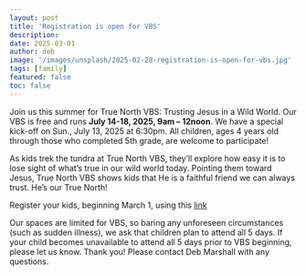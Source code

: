 ```yaml
---
layout: post
title: 'Registration is open for VBS'
description:
date: 2025-03-01
author: deb
image: '/images/unsplash/2025-02-28-registration-is-open-for-vbs.jpg'
tags: [family]
featured: false
toc: false
---
```


Join us this summer for True North VBS: Trusting Jesus in a Wild World. Our VBS is free and runs **July 14-18, 2025, 9am – 12noon**. We have a special kick-off on Sun., July 13, 2025 at 6:30pm. All children, ages 4 years old through those who completed 5th grade, are welcome to participate! 

As kids trek the tundra at True North VBS, they’ll explore how easy it is to lose sight of what’s true in our wild world today. Pointing them toward Jesus, True North VBS shows kids that He is a faithful friend we can always trust. He’s our True North!  

Register your kids, beginning March 1, using this [link](https://uccdga.churchcenter.com/registrations/events/2772543)

Our spaces are limited for VBS, so baring any unforeseen circumstances (such as sudden illness), we ask that children plan to attend all 5 days. If your child becomes unavailable to attend all 5 days prior to VBS beginning, please let us know. Thank you! Please contact Deb Marshall with any questions.



